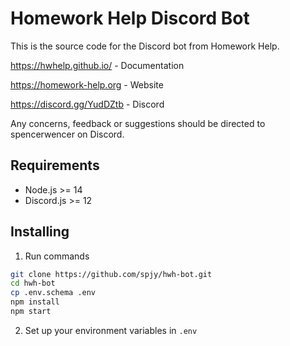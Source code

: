 # Homework Help Discord Bot

This is the source code for the Discord bot from Homework Help.

https://hwhelp.github.io/ - Documentation

https://homework-help.org - Website

https://discord.gg/YudDZtb - Discord

Any concerns, feedback or suggestions should be directed to spencerwencer on Discord.

## Requirements

- Node.js >= 14
- Discord.js >= 12

## Installing

1. Run commands
```bash
git clone https://github.com/spjy/hwh-bot.git
cd hwh-bot
cp .env.schema .env
npm install
npm start
```
2. Set up your environment variables in `.env`
